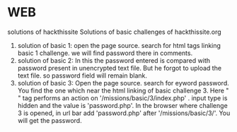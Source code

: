 # WEB
solutions of hackthissite
Solutions of basic challenges of hackthissite.org
1.  solution of basic 1:
    open the page source. search for html tags linking basic 1 challenge. we will find password there in comments.
2.  solution of basic 2:
    In this the password entered is compared with password present in unencrypted text file. But he forgot to upload the 
    text file. so password field will remain blank.
3.  solution of basic 3:
    Open the page source. search for eyword password. You find the one which near the html linking of basic challenge 3.
    Here "<form>" tag performs an action on '/missions/basic/3/index.php' . input type is hidden and the value is        'password.php'. In the browser where challenge 3 is opened, in url bar add 'password.php' after '/missions/basic/3/'. You will get the password.

